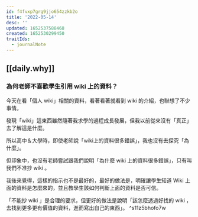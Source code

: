 ```yaml
---
id: f4fvxp7grg9jjo654zzkb2o
title: '2022-05-14'
desc: ''
updated: 1652537588468
created: 1652530299450
traitIds:
  - journalNote
---
```



## [[daily.why]]

### 為何老師不喜歡學生引用 wiki 上的資料？

今天在看「個人 wiki」相關的資料，看著看著就看到 wiki 的介紹，也聯想了不少事情。

發現「wiki」這東西雖然隨著我求學的過程成長發展，但我以前從來沒有「真正」去了解這是什麼。

所以高中＆大學時，即使老師說「wiki上的資料很多錯誤」，我也沒有去探究「為什麼」。

但印象中，也沒有老師嘗試跟我們說明「為什麼 wiki 上的資料很多錯誤」，只有叫我們不准抄 wiki 。

我後來覺得，這樣的指示也不是最好的，最好的做法是，明確讓學生知道 Wiki 上面的資料是怎麼來的，並且教學生該如何判斷上面的資料是否可信。

「不能抄 wiki 」是合理的要求，但更好的做法是說明「該怎麼透過好找的 wiki ，去找到更多更有價值的資料，進而寫出自己的東西」。 ^s11z5bhofo7w